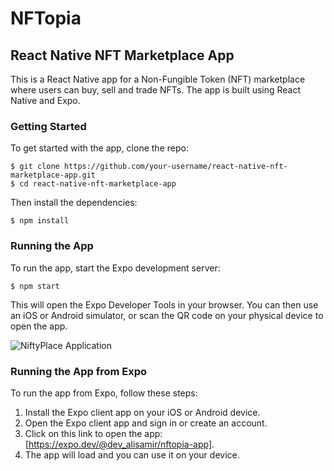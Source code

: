 # NFTopia

## React Native NFT Marketplace App

This is a React Native app for a Non-Fungible Token (NFT) marketplace where users can buy, sell and trade NFTs. The app is built using React Native and Expo.

### Getting Started

To get started with the app, clone the repo:

```
$ git clone https://github.com/your-username/react-native-nft-marketplace-app.git
$ cd react-native-nft-marketplace-app
```

Then install the dependencies:

```
$ npm install
```

### Running the App

To run the app, start the Expo development server:

```
$ npm start
```

This will open the Expo Developer Tools in your browser. You can then use an iOS or Android simulator, or scan the QR code on your physical device to open the app.

![NiftyPlace Application](https://user-images.githubusercontent.com/62913154/232314096-f9cf1809-8e30-4110-a959-07ebbeac05b1.png)

### Running the App from Expo

To run the app from Expo, follow these steps:

1. Install the Expo client app on your iOS or Android device.
2. Open the Expo client app and sign in or create an account.
3. Click on this link to open the app: [https://expo.dev/@dev_alisamir/nftopia-app].
4. The app will load and you can use it on your device.

